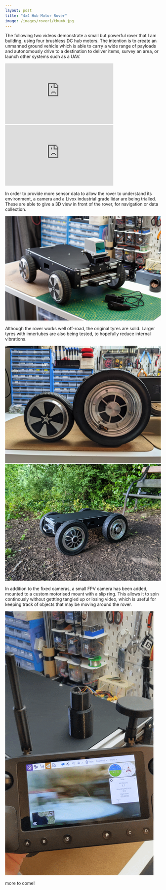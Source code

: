 ```yaml
---
layout: post
title: "4x4 Hub Motor Rover"
image: /images/rover1/thumb.jpg
---
```


The following two videos demonstrate a small but powerful rover that I am building, using four brushless DC hub motors. The intention is to create an unmanned ground vehicle which is able to carry a wide range of payloads and autonomously drive to a destination to deliver items, survey an area, or launch other systems such as a UAV.

<iframe width="350" height="196" src="https://www.youtube.com/embed/pg0ZOvEl2Q4" title="YouTube video player" frameborder="0" allow="accelerometer; autoplay; clipboard-write; encrypted-media; gyroscope; picture-in-picture" allowfullscreen></iframe>

<iframe width="350" height="196" src="https://www.youtube.com/embed/5OCF4ug2Um4" title="YouTube video player" frameborder="0" allow="accelerometer; autoplay; clipboard-write; encrypted-media; gyroscope; picture-in-picture" allowfullscreen></iframe>

In order to provide more sensor data to allow the rover to understand its environment, a camera and a Livox industrial grade lidar are being trialled. These are able to give a 3D view in front of the rover, for navigation or data collection.

<img src="/images/rover1/livox.jpg" alt="" class="inline">

Although the rover works well off-road, the original tyres are solid. Larger tyres with innertubes are also being tested, to hopefully reduce internal vibrations.

<img src="/images/rover1/wheels.jpg" alt="" class="inline">

<img src="/images/rover1/dirt.jpg" alt="" class="inline">

In addition to the fixed cameras, a small FPV camera has been added, mounted to a custom motorised mount with a slip ring. This allows it to spin continously without gettting tangled up or losing video, which is useful for keeping track of objects that may be moving around the rover.

<img src="/images/rover1/cameraspin.gif" alt="" class="inline">

more to come!
